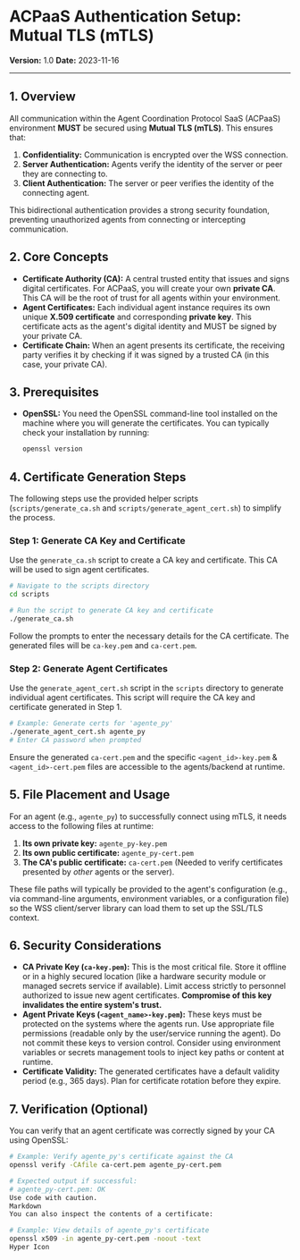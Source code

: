 # ACPaaS Authentication Setup: Mutual TLS (mTLS)

**Version:** 1.0
**Date:** 2023-11-16

---

## 1. Overview

All communication within the Agent Coordination Protocol SaaS (ACPaaS) environment **MUST** be secured using **Mutual TLS (mTLS)**. This ensures that:

1. **Confidentiality:** Communication is encrypted over the WSS connection.
2. **Server Authentication:** Agents verify the identity of the server or peer they are connecting to.
3. **Client Authentication:** The server or peer verifies the identity of the connecting agent.

This bidirectional authentication provides a strong security foundation, preventing unauthorized agents from connecting or intercepting communication.

## 2. Core Concepts

* **Certificate Authority (CA):** A central trusted entity that issues and signs digital certificates. For ACPaaS, you will create your own **private CA**. This CA will be the root of trust for all agents within your environment.
* **Agent Certificates:** Each individual agent instance requires its own unique **X.509 certificate** and corresponding **private key**. This certificate acts as the agent's digital identity and MUST be signed by your private CA.
* **Certificate Chain:** When an agent presents its certificate, the receiving party verifies it by checking if it was signed by a trusted CA (in this case, your private CA).

## 3. Prerequisites

* **OpenSSL:** You need the OpenSSL command-line tool installed on the machine where you will generate the certificates. You can typically check your installation by running:

    ```bash
    openssl version
    ```

## 4. Certificate Generation Steps

The following steps use the provided helper scripts (`scripts/generate_ca.sh` and `scripts/generate_agent_cert.sh`) to simplify the process.

### Step 1: Generate CA Key and Certificate

Use the `generate_ca.sh` script to create a CA key and certificate. This CA will be used to sign agent certificates.

```bash
# Navigate to the scripts directory
cd scripts

# Run the script to generate CA key and certificate
./generate_ca.sh
```

Follow the prompts to enter the necessary details for the CA certificate. The generated files will be `ca-key.pem` and `ca-cert.pem`.

### Step 2: Generate Agent Certificates

Use the `generate_agent_cert.sh` script in the `scripts` directory to generate individual agent certificates. This script will require the CA key and certificate generated in Step 1.

```bash
# Example: Generate certs for 'agente_py'
./generate_agent_cert.sh agente_py
# Enter CA password when prompted
```

Ensure the generated `ca-cert.pem` and the specific `<agent_id>-key.pem` & `<agent_id>-cert.pem` files are accessible to the agents/backend at runtime.

## 5. File Placement and Usage

For an agent (e.g., `agente_py`) to successfully connect using mTLS, it needs access to the following files at runtime:

1. **Its own private key:** `agente_py-key.pem`
2. **Its own public certificate:** `agente_py-cert.pem`
3. **The CA's public certificate:** `ca-cert.pem` (Needed to verify certificates presented by *other* agents or the server).

These file paths will typically be provided to the agent's configuration (e.g., via command-line arguments, environment variables, or a configuration file) so the WSS client/server library can load them to set up the SSL/TLS context.

## 6. Security Considerations

* **CA Private Key (`ca-key.pem`):** This is the most critical file. Store it offline or in a highly secured location (like a hardware security module or managed secrets service if available). Limit access strictly to personnel authorized to issue new agent certificates. **Compromise of this key invalidates the entire system's trust.**
* **Agent Private Keys (`<agent_name>-key.pem`):** These keys must be protected on the systems where the agents run. Use appropriate file permissions (readable only by the user/service running the agent). Do not commit these keys to version control. Consider using environment variables or secrets management tools to inject key paths or content at runtime.
* **Certificate Validity:** The generated certificates have a default validity period (e.g., 365 days). Plan for certificate rotation before they expire.

## 7. Verification (Optional)

You can verify that an agent certificate was correctly signed by your CA using OpenSSL:

```bash
# Example: Verify agente_py's certificate against the CA
openssl verify -CAfile ca-cert.pem agente_py-cert.pem

# Expected output if successful:
# agente_py-cert.pem: OK
Use code with caution.
Markdown
You can also inspect the contents of a certificate:

# Example: View details of agente_py's certificate
openssl x509 -in agente_py-cert.pem -noout -text
Hyper Icon
